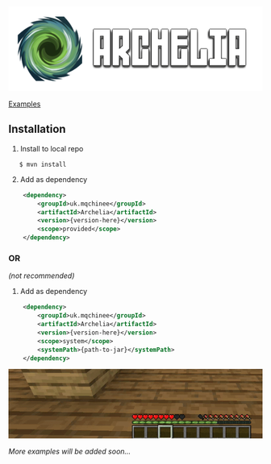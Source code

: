 <p align="left">
  <img src="docs/repository/banner.png"/>
</p>

[Examples](https://isaweye.github.io/archelia)

## Installation
1. Install to local repo
```shell
   $ mvn install
```
2. Add as dependency
```xml
    <dependency>
        <groupId>uk.mqchinee</groupId>
        <artifactId>Archelia</artifactId>
        <version>{version-here}</version>
        <scope>provided</scope>
    </dependency>
```

### OR 
*(not recommended)*

1. Add as dependency
```xml
    <dependency>
        <groupId>uk.mqchinee</groupId>
        <artifactId>Archelia</artifactId>
        <version>{version-here}</version>
        <scope>system</scope>
        <systemPath>{path-to-jar}</systemPath>
    </dependency>
```

<p align="center">
  <img src="repository/absdefg.gif" alt="animated" />
</p>

*More examples will be added soon...*
